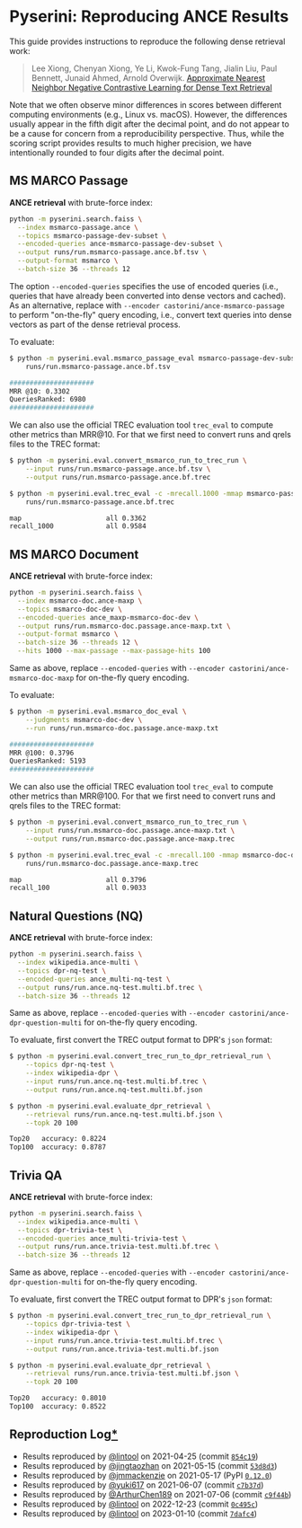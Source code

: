 # Pyserini: Reproducing ANCE Results

This guide provides instructions to reproduce the following dense retrieval work:

> Lee Xiong, Chenyan Xiong, Ye Li, Kwok-Fung Tang, Jialin Liu, Paul Bennett, Junaid Ahmed, Arnold Overwijk. [Approximate Nearest Neighbor Negative Contrastive Learning for Dense Text Retrieval](https://arxiv.org/pdf/2007.00808.pdf)

Note that we often observe minor differences in scores between different computing environments (e.g., Linux vs. macOS).
However, the differences usually appear in the fifth digit after the decimal point, and do not appear to be a cause for concern from a reproducibility perspective.
Thus, while the scoring script provides results to much higher precision, we have intentionally rounded to four digits after the decimal point.

## MS MARCO Passage

**ANCE retrieval** with brute-force index:

```bash
python -m pyserini.search.faiss \
  --index msmarco-passage.ance \
  --topics msmarco-passage-dev-subset \
  --encoded-queries ance-msmarco-passage-dev-subset \
  --output runs/run.msmarco-passage.ance.bf.tsv \
  --output-format msmarco \
  --batch-size 36 --threads 12
```

The option `--encoded-queries` specifies the use of encoded queries (i.e., queries that have already been converted into dense vectors and cached).
As an alternative, replace with `--encoder castorini/ance-msmarco-passage` to perform "on-the-fly" query encoding, i.e., convert text queries into dense vectors as part of the dense retrieval process.

To evaluate:

```bash
$ python -m pyserini.eval.msmarco_passage_eval msmarco-passage-dev-subset \
    runs/run.msmarco-passage.ance.bf.tsv

#####################
MRR @10: 0.3302
QueriesRanked: 6980
#####################
```

We can also use the official TREC evaluation tool `trec_eval` to compute other metrics than MRR@10. 
For that we first need to convert runs and qrels files to the TREC format:

```bash
$ python -m pyserini.eval.convert_msmarco_run_to_trec_run \
    --input runs/run.msmarco-passage.ance.bf.tsv \
    --output runs/run.msmarco-passage.ance.bf.trec

$ python -m pyserini.eval.trec_eval -c -mrecall.1000 -mmap msmarco-passage-dev-subset \
    runs/run.msmarco-passage.ance.bf.trec

map                   	all	0.3362
recall_1000           	all	0.9584
```

## MS MARCO Document

**ANCE retrieval** with brute-force index:

```bash
python -m pyserini.search.faiss \
  --index msmarco-doc.ance-maxp \
  --topics msmarco-doc-dev \
  --encoded-queries ance_maxp-msmarco-doc-dev \
  --output runs/run.msmarco-doc.passage.ance-maxp.txt \
  --output-format msmarco \
  --batch-size 36 --threads 12 \
  --hits 1000 --max-passage --max-passage-hits 100
```

Same as above, replace `--encoded-queries` with `--encoder castorini/ance-msmarco-doc-maxp` for on-the-fly query encoding.

To evaluate:

```bash
$ python -m pyserini.eval.msmarco_doc_eval \
    --judgments msmarco-doc-dev \
    --run runs/run.msmarco-doc.passage.ance-maxp.txt

#####################
MRR @100: 0.3796
QueriesRanked: 5193
#####################
```

We can also use the official TREC evaluation tool `trec_eval` to compute other metrics than MRR@100. 
For that we first need to convert runs and qrels files to the TREC format:

```bash
$ python -m pyserini.eval.convert_msmarco_run_to_trec_run \
    --input runs/run.msmarco-doc.passage.ance-maxp.txt \
    --output runs/run.msmarco-doc.passage.ance-maxp.trec

$ python -m pyserini.eval.trec_eval -c -mrecall.100 -mmap msmarco-doc-dev \
    runs/run.msmarco-doc.passage.ance-maxp.trec

map                   	all	0.3796
recall_100            	all	0.9033
```

## Natural Questions (NQ)

**ANCE retrieval** with brute-force index:

```bash
python -m pyserini.search.faiss \
  --index wikipedia.ance-multi \
  --topics dpr-nq-test \
  --encoded-queries ance_multi-nq-test \
  --output runs/run.ance.nq-test.multi.bf.trec \
  --batch-size 36 --threads 12
```

Same as above, replace `--encoded-queries` with `--encoder castorini/ance-dpr-question-multi` for on-the-fly query encoding.

To evaluate, first convert the TREC output format to DPR's `json` format:

```bash
$ python -m pyserini.eval.convert_trec_run_to_dpr_retrieval_run \
    --topics dpr-nq-test \
    --index wikipedia-dpr \
    --input runs/run.ance.nq-test.multi.bf.trec \
    --output runs/run.ance.nq-test.multi.bf.json

$ python -m pyserini.eval.evaluate_dpr_retrieval \
    --retrieval runs/run.ance.nq-test.multi.bf.json \
    --topk 20 100

Top20	accuracy: 0.8224
Top100	accuracy: 0.8787
```

## Trivia QA

**ANCE retrieval** with brute-force index:

```bash
python -m pyserini.search.faiss \
  --index wikipedia.ance-multi \
  --topics dpr-trivia-test \
  --encoded-queries ance_multi-trivia-test \
  --output runs/run.ance.trivia-test.multi.bf.trec \
  --batch-size 36 --threads 12
```

Same as above, replace `--encoded-queries` with `--encoder castorini/ance-dpr-question-multi` for on-the-fly query encoding.

To evaluate, first convert the TREC output format to DPR's `json` format:

```bash
$ python -m pyserini.eval.convert_trec_run_to_dpr_retrieval_run \
    --topics dpr-trivia-test \
    --index wikipedia-dpr \
    --input runs/run.ance.trivia-test.multi.bf.trec \
    --output runs/run.ance.trivia-test.multi.bf.json

$ python -m pyserini.eval.evaluate_dpr_retrieval \
    --retrieval runs/run.ance.trivia-test.multi.bf.json \
    --topk 20 100

Top20	accuracy: 0.8010
Top100	accuracy: 0.8522
```

## Reproduction Log[*](reproducibility.md)

+ Results reproduced by [@lintool](https://github.com/lintool) on 2021-04-25 (commit [`854c19`](https://github.com/castorini/pyserini/commit/854c1930ba00819245c0a9fbcf2090ce14db4db0))
+ Results reproduced by [@jingtaozhan](https://github.com/jingtaozhan) on 2021-05-15 (commit [`53d8d3`](https://github.com/castorini/pyserini/commit/53d8d3cbb78c88a23ce132a42b0396caad7d2e0f))
+ Results reproduced by [@jmmackenzie](https://github.com/jmmackenzie) on 2021-05-17 (PyPI [`0.12.0`](https://pypi.org/project/pyserini/0.12.0/))
+ Results reproduced by [@yuki617](https://github.com/yuki617) on 2021-06-07 (commit [`c7b37d`](https://github.com/castorini/pyserini/commit/c7b37d6073cda62685f64d6d0b99dc46f0718346))
+ Results reproduced by [@ArthurChen189](https://github.com/ArthurChen189) on 2021-07-06 (commit [`c9f44b`](https://github.com/castorini/pyserini/commit/c9f44b2a24103fff4887cade831f9b7c2472b190))
+ Results reproduced by [@lintool](https://github.com/lintool) on 2022-12-23 (commit [`0c495c`](https://github.com/castorini/pyserini/commit/0c495cf2999dda980eb1f85efa30a4323cef5855))
+ Results reproduced by [@lintool](https://github.com/lintool) on 2023-01-10 (commit [`7dafc4`](https://github.com/castorini/pyserini/commit/7dafc4f918bd44ada3771a5c81692ab19cc2cae9))
